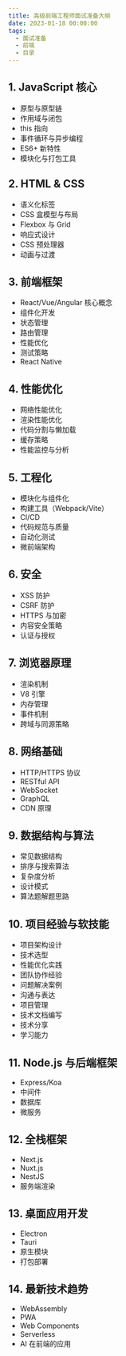 ```yaml
---
title: 高级前端工程师面试准备大纲
date: 2023-01-18 00:00:00
tags: 
  - 面试准备
  - 前端
  - 目录
---
```

## 1. JavaScript 核心
- 原型与原型链
- 作用域与闭包
- this 指向
- 事件循环与异步编程
- ES6+ 新特性
- 模块化与打包工具

## 2. HTML & CSS
- 语义化标签
- CSS 盒模型与布局
- Flexbox 与 Grid
- 响应式设计
- CSS 预处理器
- 动画与过渡

## 3. 前端框架
- React/Vue/Angular 核心概念
- 组件化开发
- 状态管理
- 路由管理
- 性能优化
- 测试策略
- React Native

## 4. 性能优化
- 网络性能优化
- 渲染性能优化
- 代码分割与懒加载
- 缓存策略
- 性能监控与分析

## 5. 工程化
- 模块化与组件化
- 构建工具（Webpack/Vite）
- CI/CD
- 代码规范与质量
- 自动化测试
- 微前端架构

## 6. 安全
- XSS 防护
- CSRF 防护
- HTTPS 与加密
- 内容安全策略
- 认证与授权

## 7. 浏览器原理
- 渲染机制
- V8 引擎
- 内存管理
- 事件机制
- 跨域与同源策略

## 8. 网络基础
- HTTP/HTTPS 协议
- RESTful API
- WebSocket
- GraphQL
- CDN 原理

## 9. 数据结构与算法
- 常见数据结构
- 排序与搜索算法
- 复杂度分析
- 设计模式
- 算法题解题思路

## 10. 项目经验与软技能
- 项目架构设计
- 技术选型
- 性能优化实践
- 团队协作经验
- 问题解决案例
- 沟通与表达
- 项目管理
- 技术文档编写
- 技术分享
- 学习能力

## 11. Node.js 与后端框架
- Express/Koa
- 中间件
- 数据库
- 微服务

## 12. 全栈框架
- Next.js
- Nuxt.js
- NestJS
- 服务端渲染

## 13. 桌面应用开发
- Electron
- Tauri
- 原生模块
- 打包部署

## 14. 最新技术趋势
- WebAssembly
- PWA
- Web Components
- Serverless
- AI 在前端的应用
